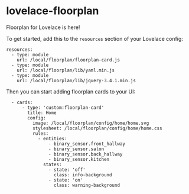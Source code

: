 # lovelace-floorplan

Floorplan for Lovelace is here!

To get started, add this to the `resources` section of your Lovelace config:

```
resources:
  - type: module
    url: /local/floorplan/floorplan-card.js
  - type: module
    url: /local/floorplan/lib/yaml.min.js
  - type: module
    url: /local/floorplan/lib/jquery-3.4.1.min.js
```

Then you can start adding floorplan cards to your UI:

```
  - cards:
      - type: 'custom:floorplan-card'
        title: Home
        config:
          image: /local/floorplan/config/home/home.svg
          stylesheet: /local/floorplan/config/home/home.css
          rules:
            - entities:
                - binary_sensor.front_hallway
                - binary_sensor.salon
                - binary_sensor.back_hallway
                - binary_sensor.kitchen
              states:
                - state: 'off'
                  class: info-background
                - state: 'on'
                  class: warning-background
```

